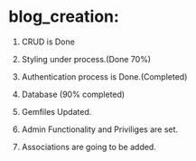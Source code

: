 # blog_creation:

1. CRUD is Done

2. Styling under process.(Done 70%)

3. Authentication process is Done.(Completed)

4. Database (90% completed)

5. Gemfiles Updated.

6. Admin Functionality and Priviliges are set.

7. Associations are going to be added.
